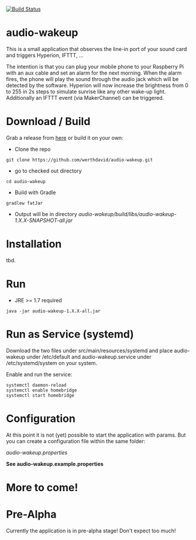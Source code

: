 [![Build Status](https://travis-ci.org/werthdavid/audio-wakeup.svg?branch=master)](https://travis-ci.org/werthdavid/audio-wakeup)

# audio-wakeup

This is a small application that observes the line-in port of your sound card and triggers Hyperion, IFTTT, ...

The intention is that you can plug your mobile phone to your Raspberry Pi with an aux cable and set an alarm for the next morning. 
When the alarm fires, the phone will play the sound through the audio jack which will be detected by the software.
Hyperion will now increase the brightness from 0 to 255 in 2s steps to simulate sunrise like any other wake-up light.
Additionally an IFTTT event (via MakerChannel) can be triggered.

# Download / Build

Grab a release from <a href="https://github.com/werthdavid/audio-wakeup/releases">here</a> or build it on your own:

* Clone the repo
```
git clone https://github.com/werthdavid/audio-wakeup.git
```    
    
* go to checked out directory 
```
cd audio-wakeup
```
    
* Build with Gradle
```
gradlew fatJar
```

* Output will be in directory *audio-wakeup/build/libs/audio-wakeup-1.X.X-SNAPSHOT-all.jar*

# Installation

tbd.

# Run

* JRE >= 1.7 required

```java -jar audio-wakeup-1.X.X-all.jar```

# Run as Service (systemd)

Download the two files under src/main/resources/systemd and place audio-wakeup under /etc/default and audio-wakeup.service under /etc/systemd/system on your system.

Enable and run the service:

```
systemctl daemon-reload
systemctl enable homebridge
systemctl start homebridge
```

# Configuration

At this point it is not (yet) possible to start the application with params. But you can create a configuration file within the same folder:

*audio-wakeup.properties*

**See audio-wakeup.example.properties**

# More to come!

# Pre-Alpha

Currently the application is in pre-alpha stage! Don't expect too much!